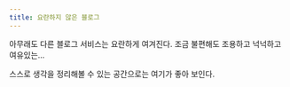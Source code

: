 ```yaml
---
title: 요란하지 않은 블로그
---
```


아무래도 다른 블로그 서비스는 요란하게 여겨진다.
조금 불편해도 조용하고 넉넉하고 여유있는...

스스로 생각을 정리해볼 수 있는 공간으로는 여기가 좋아 보인다.